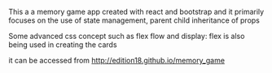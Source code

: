 This a a memory game app created with react and bootstrap and it primarily focuses on the use of state management, parent child inheritance of props

Some advanced css concept such as flex flow and display: flex is also being used in creating the cards

it can be accessed from http://edition18.github.io/memory_game
